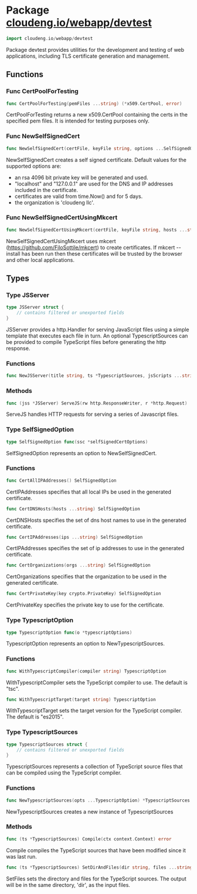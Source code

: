 # Package [cloudeng.io/webapp/devtest](https://pkg.go.dev/cloudeng.io/webapp/devtest?tab=doc)

```go
import cloudeng.io/webapp/devtest
```

Package devtest provides utilities for the development and testing of web
applications, including TLS certificate generation and management.

## Functions
### Func CertPoolForTesting
```go
func CertPoolForTesting(pemFiles ...string) (*x509.CertPool, error)
```
CertPoolForTesting returns a new x509.CertPool containing the certs in the
specified pem files. It is intended for testing purposes only.

### Func NewSelfSignedCert
```go
func NewSelfSignedCert(certFile, keyFile string, options ...SelfSignedOption) error
```
NewSelfSignedCert creates a self signed certificate. Default values for the
supported options are:
  - an rsa 4096 bit private key will be generated and used.
  - "localhost" and "127.0.0.1" are used for the DNS and IP addresses
    included in the certificate.
  - certificates are valid from time.Now() and for 5 days.
  - the organization is 'cloudeng llc'.

### Func NewSelfSignedCertUsingMkcert
```go
func NewSelfSignedCertUsingMkcert(certFile, keyFile string, hosts ...string) error
```
NewSelfSignedCertUsingMkcert uses mkcert
(https://github.com/FiloSottile/mkcert) to create certificates. If mkcert
--install has been run then these certificates will be trusted by the
browser and other local applications.



## Types
### Type JSServer
```go
type JSServer struct {
	// contains filtered or unexported fields
}
```
JSServer provides a http.Handler for serving JavaScript files using a simple
template that executes each file in turn. An optional TypescriptSources can
be provided to compile TypeScript files before generating the http response.

### Functions

```go
func NewJSServer(title string, ts *TypescriptSources, jsScripts ...string) *JSServer
```



### Methods

```go
func (jss *JSServer) ServeJS(rw http.ResponseWriter, r *http.Request)
```
ServeJS handles HTTP requests for serving a series of Javascript files.




### Type SelfSignedOption
```go
type SelfSignedOption func(ssc *selfSignedCertOptions)
```
SelfSignedOption represents an option to NewSelfSignedCert.

### Functions

```go
func CertAllIPAddresses() SelfSignedOption
```
CertIPAddresses specifies that all local IPs be used in the generated
certificate.


```go
func CertDNSHosts(hosts ...string) SelfSignedOption
```
CertDNSHosts specifies the set of dns host names to use in the generated
certificate.


```go
func CertIPAddresses(ips ...string) SelfSignedOption
```
CertIPAddresses specifies the set of ip addresses to use in the generated
certificate.


```go
func CertOrganizations(orgs ...string) SelfSignedOption
```
CertOrganizations specifies that the organization to be used in the
generated certificate.


```go
func CertPrivateKey(key crypto.PrivateKey) SelfSignedOption
```
CertPrivateKey specifies the private key to use for the certificate.




### Type TypescriptOption
```go
type TypescriptOption func(o *typescriptOptions)
```
TypescriptOption represents an option to NewTypescriptSources.

### Functions

```go
func WithTypescriptCompiler(compiler string) TypescriptOption
```
WithTypescriptCompiler sets the TypeScript compiler to use. The default is
"tsc".


```go
func WithTypescriptTarget(target string) TypescriptOption
```
WithTypescriptTarget sets the target version for the TypeScript compiler.
The default is "es2015".




### Type TypescriptSources
```go
type TypescriptSources struct {
	// contains filtered or unexported fields
}
```
TypescriptSources represents a collection of TypeScript source files that
can be compiled using the TypeScript compiler.

### Functions

```go
func NewTypescriptSources(opts ...TypescriptOption) *TypescriptSources
```
NewTypescriptSources creates a new instance of TypescriptSources



### Methods

```go
func (ts *TypescriptSources) Compile(ctx context.Context) error
```
Compile compiles the TypeScript sources that have been modified since it was
last run.


```go
func (ts *TypescriptSources) SetDirAndFiles(dir string, files ...string)
```
SetFiles sets the directory and files for the TypeScript sources. The output
will be in the same directory, 'dir', as the input files.







